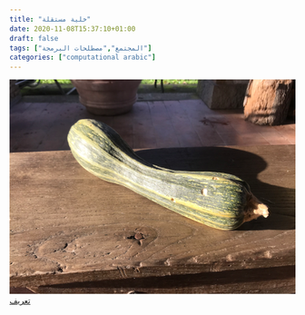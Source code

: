 ```yaml
---
title: "خلية مستقلة"
date: 2020-11-08T15:37:10+01:00
draft: false
tags: ["المجتمع","مصطلحات البرمجة"]
categories: ["computational arabic"]
---
```

![Courgette from Pottage Garden](../../img/koussa.png)
[تعريف][link]


[link]: https://www.arabicprogrammer.com/article/21721110138/
